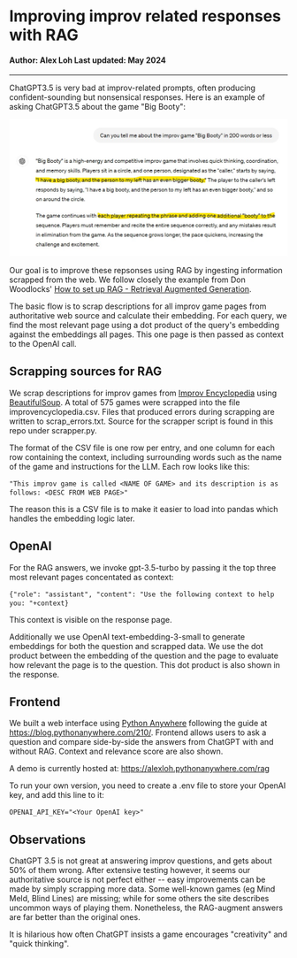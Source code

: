 # Improving improv related responses with RAG
#### Author: Alex Loh Last updated: May 2024
---

ChatGPT3.5 is very bad at improv-related prompts, often producing confident-sounding but nonsensical responses. Here is an example of asking ChatGPT3.5 about the game "Big Booty":

![image](bigbooty.jpg)

Our goal is to improve these repsonses using RAG by ingesting information scrapped from the web. We follow closely the example from Don Woodlocks' [How to set up RAG - Retrieval Augmented Generation](https://www.youtube.com/watch?v=P8tOjiYEFqU).

The basic flow is to scrap descriptions for all improv game pages from authoritative web source and calculate their embedding. For each query, we find the most relevant page using a dot product of the query's embedding against the embeddings all pages. This one page is then passed as context to the OpenAI call.

## Scrapping sources for RAG
We scrap descriptions for improv games from [Improv Encyclopedia](https://improvencyclopedia.org/games/index.html) using [BeautifulSoup](https://pypi.org/project/beautifulsoup4/).  A total of 575 games were scrapped into the file improvencyclopedia.csv. Files that produced errors during scrapping are written to scrap_errors.txt. Source for the scrapper script is found in this repo under scrapper.py.

The format of the CSV file is one row per entry, and one column for each row containing the context, including surrounding words such as the name of the game and instructions for the LLM. Each row looks like this:

    "This improv game is called <NAME OF GAME> and its description is as follows: <DESC FROM WEB PAGE>"

The reason this is a CSV file is to make it easier to load into pandas which handles the embedding logic later.

## OpenAI
For the RAG answers, we invoke gpt-3.5-turbo by passing it the top three most relevant pages concentated as context:

    {"role": "assistant", "content": "Use the following context to help you: "+context}

This context is visible on the response page.

Additionally we use OpenAI text-embedding-3-small to generate embeddings for both the question and scrapped data. We use the dot product between the embedding of the question and the page to evaluate how relevant the page is to the question. This dot product is also shown in the response.

## Frontend
We built a web interface using [Python Anywhere](https://www.pythonanywhere.com/) following the guide at https://blog.pythonanywhere.com/210/. Frontend allows users to ask a question and compare side-by-side the answers from ChatGPT with and without RAG. Context and relevance score are also shown.

A demo is currently hosted at: https://alexloh.pythonanywhere.com/rag

To run your own version, you need to create a .env file to store your OpenAI key, and add this line to it:

    OPENAI_API_KEY="<Your OpenAI key>"

## Observations

ChatGPT 3.5 is not great at answering improv questions, and gets about 50% of them wrong. After extensive testing however, it seems our authoritative source is not perfect either -- easy improvements can be made by simply scrapping more data. Some well-known games (eg Mind Meld, Blind Lines) are missing; while for some others the site describes uncommon ways of playing them. Nonetheless, the RAG-augment answers are far better than the original ones.

It is hilarious how often ChatGPT insists a game encourages "creativity" and "quick thinking".
